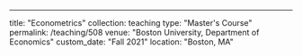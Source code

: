 ---
title: "Econometrics"
collection: teaching
type: "Master's Course"
permalink: /teaching/508
venue: "Boston University, Department of Economics"
custom_date: "Fall 2021"
location: "Boston, MA"
